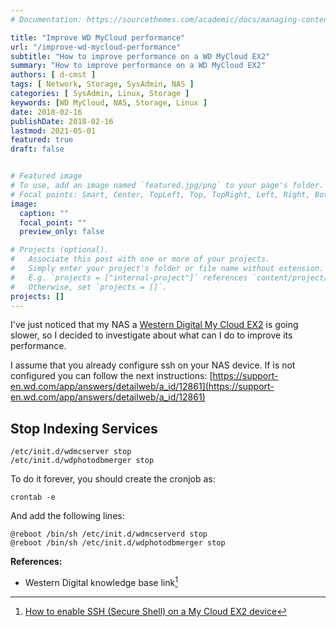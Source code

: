 ```yaml
---
# Documentation: https://sourcethemes.com/academic/docs/managing-content/

title: "Improve WD MyCloud performance"
url: "/improve-wd-mycloud-performance"
subtitle: "How to improve performance on a WD MyCloud EX2"
summary: "How to improve performance on a WD MyCloud EX2"
authors: [ d-cmst ]
tags: [ Network, Storage, SysAdmin, NAS ]
categories: [ SysAdmin, Linux, Storage ]
keywords: [WD MyCloud, NAS, Storage, Linux ]
date: 2018-02-16
publishDate: 2018-02-16
lastmod: 2021-05-01
featured: true
draft: false


# Featured image
# To use, add an image named `featured.jpg/png` to your page's folder.
# Focal points: Smart, Center, TopLeft, Top, TopRight, Left, Right, BottomLeft, Bottom, BottomRight.
image:
  caption: ""
  focal_point: ""
  preview_only: false

# Projects (optional).
#   Associate this post with one or more of your projects.
#   Simply enter your project's folder or file name without extension.
#   E.g. `projects = ["internal-project"]` references `content/project/deep-learning/index.md`.
#   Otherwise, set `projects = []`.
projects: []
---
```


I've just noticed that my NAS a [Western Digital My Cloud EX2](https://www.westerndigital.com/products/network-attached-storage/wd-my-cloud-expert-series-ex2-ultra#WDBVBZ0040JCH-NESN) is going slower,
so I decided to investigate about what can I do to improve its performance.

I assume that you already configure ssh on your NAS device.
If is not configured you can follow the next instructions: [https://support-en.wd.com/app/answers/detailweb/a_id/12861](https://support-en.wd.com/app/answers/detailweb/a_id/12861)

## Stop Indexing Services

```shell
/etc/init.d/wdmcserver stop
/etc/init.d/wdphotodbmerger stop
```

To do it forever, you should create the cronjob as:

```shell
crontab -e
```

And add the following lines:

```shell
@reboot /bin/sh /etc/init.d/wdmcserverd stop
@reboot /bin/sh /etc/init.d/wdphotodbmerger stop
```

**References:**

- Western Digital knowledge base link[^1]

[^1]: [How to enable SSH (Secure Shell) on a My Cloud EX2 device](https://support-en.wd.com/app/answers/detailweb/a_id/12861)
